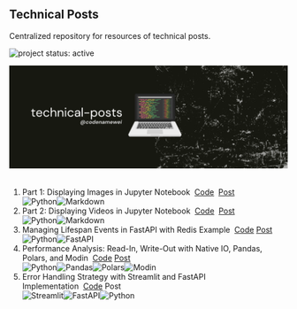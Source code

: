 ## Technical Posts




Centralized repository for resources of technical posts.

<p>
  <p align="left">
<img alt="project status: active" src="https://img.shields.io/badge/Project%20Status-%F0%9F%94%A5Active-brightgreen">

</p>

<img src="metadata/banner.png"></br></br>


1. Part 1: Displaying Images in Jupyter Notebook&nbsp;&nbsp;[Code](jupyter/post1_displaying-images-in-jupyter-notebook/readme.md)&nbsp;&nbsp;[Post](https://medium.com/better-programming/part-1-displaying-images-in-jupyter-notebook-50863b06af91)  
![Python](https://img.shields.io/badge/-Python-05122A?style=flat&logo=python)![Markdown](https://img.shields.io/badge/-Markdown-05122A?style=flat&logo=markdown)
2. Part 2: Displaying Videos in Jupyter Notebook&nbsp;&nbsp;[Code](jupyter/post2_displaying-videos-in-jupyter-notebook/readme.md)&nbsp;&nbsp;[Post](https://betterprogramming.pub/part-2-displaying-videos-in-jupyter-notebook-e9dda3bf1e20?sk=1b428e1f06a381badcb774209029d3dc)  
![Python](https://img.shields.io/badge/-Python-05122A?style=flat&logo=python)![Markdown](https://img.shields.io/badge/-Markdown-05122A?style=flat&logo=markdown)
3. Managing Lifespan Events in FastAPI with Redis Example&nbsp;&nbsp;[Code](fastapi/event_handling/part1_lifespan_event_handling_with_redis/server.py) [Post](https://medium.com/datadriveninvestor/part-1-managing-lifespan-events-in-fastapi-with-redis-example-a63db39bc5eb)  
![Python](https://img.shields.io/badge/-Python-05122A?style=flat&logo=python)![FastAPI](https://img.shields.io/badge/-FastAPI-05122A?style=flat&logo=fastapi)
4. Performance Analysis: Read-In, Write-Out with Native IO, Pandas, Polars, and Modin&nbsp;&nbsp;[Code](data/performance_analysis_readin_writeout/readme.md) [Post](https://medium.datadriveninvestor.com/performance-analysis-read-in-write-out-with-native-io-pandas-polars-and-modin-c1f295e57e73?sk=fe2cdc69803ec85af2d310c2fd7dfc5a)  
![Python](https://img.shields.io/badge/-Python-05122A?style=flat&logo=python)![Pandas](https://img.shields.io/badge/-Pandas-05122A?style=flat&logo=pandas)![Polars](https://img.shields.io/badge/-Polars-05122A?style=flat&logo=polars)![Modin](https://img.shields.io/badge/-Modin-05122A?style=flat&logo=modin)
5. Error Handling Strategy with Streamlit and FastAPI Implementation&nbsp;&nbsp;[Code](streamlit/error_handling) Post  
![Streamlit](https://img.shields.io/badge/-Streamlit-05122A?style=flat&logo=streamlit)![FastAPI](https://img.shields.io/badge/-FastAPI-05122A?style=flat&logo=fastapi)![Python](https://img.shields.io/badge/-Python-05122A?style=flat&logo=python)
